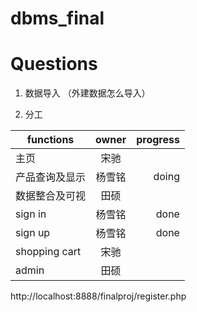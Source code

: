# dbms_final
# Questions
1. 数据导入 （外建数据怎么导入）

2. 分工



| functions     | owner         | progress  |
| ------------- |:-------------:| -----:|
| 主页         | 宋驰 |  |
| 产品查询及显示         | 杨雪铭 | doing |
| 数据整合及可视    | 田硕      |   |
| sign in | 杨雪铭      |    done|
| sign up | 杨雪铭      |    done |
| shopping cart | 宋驰      |     |
| admin | 田硕      |     |



http://localhost:8888/finalproj/register.php
